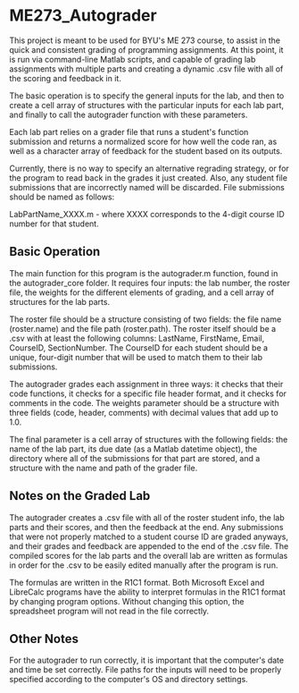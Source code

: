# ME273_Autograder
This project is meant to be used for BYU's ME 273 course, to assist in the quick and consistent grading of programming assignments. At this point, it is run via command-line Matlab scripts, and capable of grading lab assignments with multiple parts and creating a dynamic .csv file with all of the scoring and feedback in it.

The basic operation is to specify the general inputs for the lab, and then to create a cell array of structures with the particular inputs for each lab part, and finally to call the autograder function with these parameters.

Each lab part relies on a grader file that runs a student's function submission and returns a normalized score for how well the code ran, as well as a character array of feedback for the student based on its outputs.

Currently, there is no way to specify an alternative regrading strategy, or for the program to read back in the grades it just created. Also, any student file submissions that are incorrectly named will be discarded. File submissions should be named as follows:

LabPartName_XXXX.m - where XXXX corresponds to the 4-digit course ID number for that student.

## Basic Operation
The main function for this program is the autograder.m function, found in the autograder_core folder. It requires four inputs: the lab number, the roster file, the weights for the different elements of grading, and a cell array of structures for the lab parts.

The roster file should be a structure consisting of two fields: the file name (roster.name) and the file path (roster.path). The roster itself should be a .csv with at least the following columns: LastName, FirstName, Email, CourseID, SectionNumber. The CourseID for each student should be a unique, four-digit number that will be used to match them to their lab submissions.

The autograder grades each assignment in three ways: it checks that their code functions, it checks for a specific file header format, and it checks for comments in the code. The weights parameter should be a structure with three fields (code, header, comments) with decimal values that add up to 1.0.

The final parameter is a cell array of structures with the following fields: the name of the lab part, its due date (as a Matlab datetime object), the directory where all of the submissions for that part are stored, and a structure with the name and path of the grader file.

## Notes on the Graded Lab
The autograder creates a .csv file with all of the roster student info, the lab parts and their scores, and then the feedback at the end. Any submissions that were not properly matched to a student course ID are graded anyways, and their grades and feedback are appended to the end of the .csv file. The compiled scores for the lab parts and the overall lab are written as formulas in order for the .csv to be easily edited manually after the program is run.

The formulas are written in the R1C1 format. Both Microsoft Excel and LibreCalc programs have the ability to interpret formulas in the R1C1 format by changing program options. Without changing this option, the spreadsheet program will not read in the file correctly.

## Other Notes
For the autograder to run correctly, it is important that the computer's date and time be set correctly. File paths for the inputs will need to be properly specified according to the computer's OS and directory settings.

